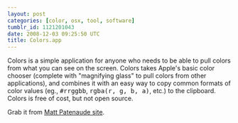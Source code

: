 ```yaml
---
layout: post
categories: [color, osx, tool, software]
tumblr_id: 1121201043  
date: 2008-12-03 09:25:50 UTC
title: Colors.app
---
```


Colors is a simple application for anyone who needs to be able to pull colors from what you can see on the screen. Colors takes Apple's basic color chooser (complete with "magnifying glass" to pull colors from other applications), and combines it with an easy way to copy common formats of color values (eg., <tt>#rrggbb</tt>, <tt>rgba(r, g, b, a)</tt>, etc.) to the clipboard. Colors is free of cost, but not open source.

Grab it from <a href="http://mattpatenaude.com/">Matt Patenaude site</a>.
